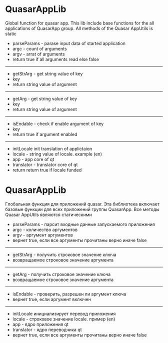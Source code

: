 # QuasarAppLib
Global function for quasar app.
This lib include base functions for the all applications of QuasarApp group.
All methods of the Quasar AppUtils is static

*  parseParams - parase input data of started application
*  argc - count of arguments
*  argv - arrat of arguments
*  return true if all arguments read else false

------------------------
*  getStrArg - get string value of key
*  key
*  return string value of argument

------------------------
*  getArg - get string value of key
*  key
*  return string value of argument

------------------------

*  isEndable - check if enable argument of key
*  key
*  return true if argument enabled

------------------------
*  initLocale init translation of applictaion
*  locale - string value of locale. example (en)
*  app - app core of qt
*  translator - translator core of qt
*  return return true if locale funded

# QuasarAppLib
Глобальная функция для приложений quasar.
Эта библиотека включает базовые функции для всех приложений группы QuasarApp.
Все методы Quasar AppUtils являются статическими

* parseParams - парсит входные данные запускаемого приложения
* argc - количество аргументов
* argv - аргумент аргументов
* вернет true, если все аргументы прочитаны верно иначе false

------------------------
* getStrArg - получить строковое значение ключа
* возвращаемое строковое значение аргумента

------------------------

* getArg - получить строковое значение ключа
* возвращаемое строковое значение аргумента

------------------------

* isEndable - проверить, разрешен ли аргумент ключа
* вернет true, если аргумент включен

------------------------
* initLocale инициализирует перевод приложения
* locale - строковое значение locale. пример (en)
* app - ядро приложения qt
* translator - ядро переводчика qt
* вернет true, если все аргументы прочитаны верно иначе false
